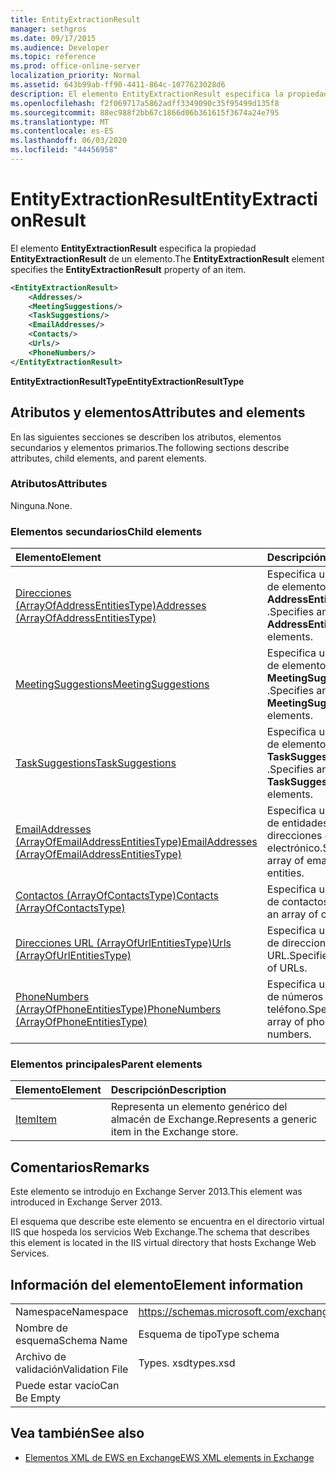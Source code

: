 ```yaml
---
title: EntityExtractionResult
manager: sethgros
ms.date: 09/17/2015
ms.audience: Developer
ms.topic: reference
ms.prod: office-online-server
localization_priority: Normal
ms.assetid: 643b99ab-ff90-4411-864c-1077623028d6
description: El elemento EntityExtractionResult especifica la propiedad EntityExtractionResult de un elemento.
ms.openlocfilehash: f2f069717a5862adff3349090c35f95499d135f8
ms.sourcegitcommit: 88ec988f2bb67c1866d06b361615f3674a24e795
ms.translationtype: MT
ms.contentlocale: es-ES
ms.lasthandoff: 06/03/2020
ms.locfileid: "44456958"
---
```

# <a name="entityextractionresult"></a><span data-ttu-id="af5eb-103">EntityExtractionResult</span><span class="sxs-lookup"><span data-stu-id="af5eb-103">EntityExtractionResult</span></span>

<span data-ttu-id="af5eb-104">El elemento **EntityExtractionResult** especifica la propiedad **EntityExtractionResult** de un elemento.</span><span class="sxs-lookup"><span data-stu-id="af5eb-104">The **EntityExtractionResult** element specifies the **EntityExtractionResult** property of an item.</span></span> 
  
```XML
<EntityExtractionResult>
    <Addresses/>
    <MeetingSuggestions/>
    <TaskSuggestions/>
    <EmailAddresses/>
    <Contacts/>
    <Urls/>
    <PhoneNumbers/>
</EntityExtractionResult>
```

 <span data-ttu-id="af5eb-105">**EntityExtractionResultType**</span><span class="sxs-lookup"><span data-stu-id="af5eb-105">**EntityExtractionResultType**</span></span>
## <a name="attributes-and-elements"></a><span data-ttu-id="af5eb-106">Atributos y elementos</span><span class="sxs-lookup"><span data-stu-id="af5eb-106">Attributes and elements</span></span>

<span data-ttu-id="af5eb-107">En las siguientes secciones se describen los atributos, elementos secundarios y elementos primarios.</span><span class="sxs-lookup"><span data-stu-id="af5eb-107">The following sections describe attributes, child elements, and parent elements.</span></span>
  
### <a name="attributes"></a><span data-ttu-id="af5eb-108">Atributos</span><span class="sxs-lookup"><span data-stu-id="af5eb-108">Attributes</span></span>

<span data-ttu-id="af5eb-109">Ninguna.</span><span class="sxs-lookup"><span data-stu-id="af5eb-109">None.</span></span>
  
### <a name="child-elements"></a><span data-ttu-id="af5eb-110">Elementos secundarios</span><span class="sxs-lookup"><span data-stu-id="af5eb-110">Child elements</span></span>

|<span data-ttu-id="af5eb-111">**Elemento**</span><span class="sxs-lookup"><span data-stu-id="af5eb-111">**Element**</span></span>|<span data-ttu-id="af5eb-112">**Descripción**</span><span class="sxs-lookup"><span data-stu-id="af5eb-112">**Description**</span></span>|
|:-----|:-----|
|[<span data-ttu-id="af5eb-113">Direcciones (ArrayOfAddressEntitiesType)</span><span class="sxs-lookup"><span data-stu-id="af5eb-113">Addresses (ArrayOfAddressEntitiesType)</span></span>](addresses-arrayofaddressentitiestype.md) <br/> |<span data-ttu-id="af5eb-114">Especifica una matriz de elementos **AddressEntity** .</span><span class="sxs-lookup"><span data-stu-id="af5eb-114">Specifies an array of **AddressEntity** elements.</span></span>  <br/> |
|[<span data-ttu-id="af5eb-115">MeetingSuggestions</span><span class="sxs-lookup"><span data-stu-id="af5eb-115">MeetingSuggestions</span></span>](meetingsuggestions.md) <br/> |<span data-ttu-id="af5eb-116">Especifica una matriz de elementos **MeetingSuggestion** .</span><span class="sxs-lookup"><span data-stu-id="af5eb-116">Specifies an array of **MeetingSuggestion** elements.</span></span>  <br/> |
|[<span data-ttu-id="af5eb-117">TaskSuggestions</span><span class="sxs-lookup"><span data-stu-id="af5eb-117">TaskSuggestions</span></span>](tasksuggestions.md) <br/> |<span data-ttu-id="af5eb-118">Especifica una matriz de elementos **TaskSuggestion** .</span><span class="sxs-lookup"><span data-stu-id="af5eb-118">Specifies an array of **TaskSuggestion** elements.</span></span>  <br/> |
|[<span data-ttu-id="af5eb-119">EmailAddresses (ArrayOfEmailAddressEntitiesType)</span><span class="sxs-lookup"><span data-stu-id="af5eb-119">EmailAddresses (ArrayOfEmailAddressEntitiesType)</span></span>](emailaddresses-arrayofemailaddressentitiestype.md) <br/> |<span data-ttu-id="af5eb-120">Especifica una matriz de entidades de direcciones de correo electrónico.</span><span class="sxs-lookup"><span data-stu-id="af5eb-120">Specifies an array of email address entities.</span></span>  <br/> |
|[<span data-ttu-id="af5eb-121">Contactos (ArrayOfContactsType)</span><span class="sxs-lookup"><span data-stu-id="af5eb-121">Contacts (ArrayOfContactsType)</span></span>](contacts-arrayofcontactstype.md) <br/> |<span data-ttu-id="af5eb-122">Especifica una matriz de contactos.</span><span class="sxs-lookup"><span data-stu-id="af5eb-122">Specifies an array of contacts.</span></span>  <br/> |
|[<span data-ttu-id="af5eb-123">Direcciones URL (ArrayOfUrlEntitiesType)</span><span class="sxs-lookup"><span data-stu-id="af5eb-123">Urls (ArrayOfUrlEntitiesType)</span></span>](urls-arrayofurlentitiestype.md) <br/> |<span data-ttu-id="af5eb-124">Especifica una matriz de direcciones URL.</span><span class="sxs-lookup"><span data-stu-id="af5eb-124">Specifies an array of URLs.</span></span>  <br/> |
|[<span data-ttu-id="af5eb-125">PhoneNumbers (ArrayOfPhoneEntitiesType)</span><span class="sxs-lookup"><span data-stu-id="af5eb-125">PhoneNumbers (ArrayOfPhoneEntitiesType)</span></span>](phonenumbers-arrayofphoneentitiestype.md) <br/> |<span data-ttu-id="af5eb-126">Especifica una matriz de números de teléfono.</span><span class="sxs-lookup"><span data-stu-id="af5eb-126">Specifies an array of phone numbers.</span></span>  <br/> |
   
### <a name="parent-elements"></a><span data-ttu-id="af5eb-127">Elementos principales</span><span class="sxs-lookup"><span data-stu-id="af5eb-127">Parent elements</span></span>

|<span data-ttu-id="af5eb-128">**Elemento**</span><span class="sxs-lookup"><span data-stu-id="af5eb-128">**Element**</span></span>|<span data-ttu-id="af5eb-129">**Descripción**</span><span class="sxs-lookup"><span data-stu-id="af5eb-129">**Description**</span></span>|
|:-----|:-----|
|[<span data-ttu-id="af5eb-130">Item</span><span class="sxs-lookup"><span data-stu-id="af5eb-130">Item</span></span>](item.md) <br/> |<span data-ttu-id="af5eb-131">Representa un elemento genérico del almacén de Exchange.</span><span class="sxs-lookup"><span data-stu-id="af5eb-131">Represents a generic item in the Exchange store.</span></span>  <br/> |
   
## <a name="remarks"></a><span data-ttu-id="af5eb-132">Comentarios</span><span class="sxs-lookup"><span data-stu-id="af5eb-132">Remarks</span></span>

<span data-ttu-id="af5eb-133">Este elemento se introdujo en Exchange Server 2013.</span><span class="sxs-lookup"><span data-stu-id="af5eb-133">This element was introduced in Exchange Server 2013.</span></span>
  
<span data-ttu-id="af5eb-134">El esquema que describe este elemento se encuentra en el directorio virtual IIS que hospeda los servicios Web Exchange.</span><span class="sxs-lookup"><span data-stu-id="af5eb-134">The schema that describes this element is located in the IIS virtual directory that hosts Exchange Web Services.</span></span>
  
## <a name="element-information"></a><span data-ttu-id="af5eb-135">Información del elemento</span><span class="sxs-lookup"><span data-stu-id="af5eb-135">Element information</span></span>

|||
|:-----|:-----|
|<span data-ttu-id="af5eb-136">Namespace</span><span class="sxs-lookup"><span data-stu-id="af5eb-136">Namespace</span></span>  <br/> |https://schemas.microsoft.com/exchange/services/2006/types  <br/> |
|<span data-ttu-id="af5eb-137">Nombre de esquema</span><span class="sxs-lookup"><span data-stu-id="af5eb-137">Schema Name</span></span>  <br/> |<span data-ttu-id="af5eb-138">Esquema de tipo</span><span class="sxs-lookup"><span data-stu-id="af5eb-138">Type schema</span></span>  <br/> |
|<span data-ttu-id="af5eb-139">Archivo de validación</span><span class="sxs-lookup"><span data-stu-id="af5eb-139">Validation File</span></span>  <br/> |<span data-ttu-id="af5eb-140">Types. xsd</span><span class="sxs-lookup"><span data-stu-id="af5eb-140">types.xsd</span></span>  <br/> |
|<span data-ttu-id="af5eb-141">Puede estar vacío</span><span class="sxs-lookup"><span data-stu-id="af5eb-141">Can Be Empty</span></span>  <br/> ||
   
## <a name="see-also"></a><span data-ttu-id="af5eb-142">Vea también</span><span class="sxs-lookup"><span data-stu-id="af5eb-142">See also</span></span>



- [<span data-ttu-id="af5eb-143">Elementos XML de EWS en Exchange</span><span class="sxs-lookup"><span data-stu-id="af5eb-143">EWS XML elements in Exchange</span></span>](ews-xml-elements-in-exchange.md)

